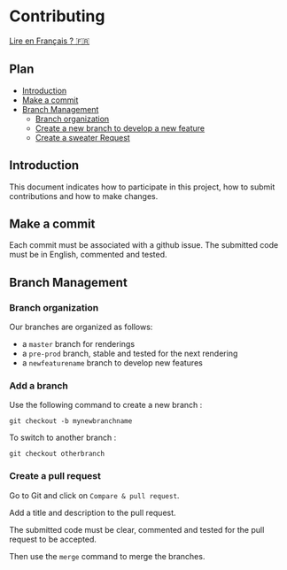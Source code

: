# Contributing

[Lire en Français ? 🇫🇷]()

## Plan
* [Introduction](#Introduction)
* [Make a commit](#Make-a-commit)
* [Branch Management](#Branch-Management)
  * [Branch organization](#Branch-organization)
  * [Create a new branch to develop a new feature](#Add-a-branch)
  * [Create a sweater Request](#Create-a-pull-request)

## Introduction
This document indicates how to participate in this project, how to submit contributions and how to make changes.

## Make a commit
Each commit must be associated with a github issue. The submitted code must be in English, commented and tested.


## Branch Management
  ### Branch organization
  Our branches are organized as follows: 
  * a `master` branch for renderings
  * a `pre-prod` branch, stable and tested for the next rendering
  * a `newfeaturename` branch to develop new features
  
  ### Add a branch
  Use the following command to create a new branch : 
  
  ```
  git checkout -b mynewbranchname
  ```
  
  To switch to another branch : 
  
  ```
  git checkout otherbranch
  ```
 
  
  ### Create a pull request
  Go to Git and click on `Compare & pull request`.
  
  Add a title and description to the pull request.
  
  The submitted code must be clear, commented and tested for the pull request to be accepted.
  
  Then use the `merge` command to merge the branches.